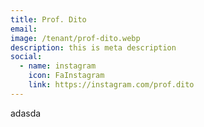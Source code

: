 ```yaml
---
title: Prof. Dito
email: 
image: /tenant/prof-dito.webp
description: this is meta description
social:
  - name: instagram
    icon: FaInstagram
    link: https://instagram.com/prof.dito
---
```

adasda